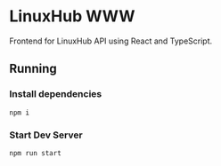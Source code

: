 # LinuxHub WWW

Frontend for LinuxHub API using React and TypeScript.

## Running

### Install dependencies

`npm i`

### Start Dev Server

`npm run start`